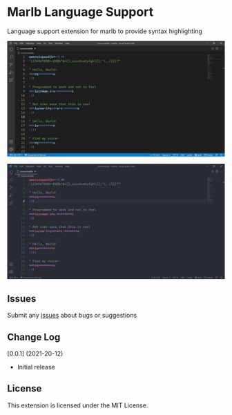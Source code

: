 # Marlb Language Support

Language support extension for marlb to provide syntax highlighting

![image](https://raw.githubusercontent.com/bennett-nguyen/marlb-syntax/master/images/default.png)
<br>
    
![image](https://raw.githubusercontent.com/bennett-nguyen/marlb-syntax/master/images/one_dark_pro.png)

## Issues
Submit any [issues](https://github.com/bennett-nguyen/marlb-syntax/issues) about bugs or suggestions

## Change Log

[0.0.1] (2021-20-12)
- Initial release

## License

This extension is licensed under the MIT License.
